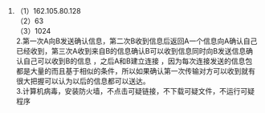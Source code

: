 1. （1）162.105.80.128  
   （2）63  
   （3）1024  
2.第一次A向B发送确认信息，第二次B收到信息后返回A一个信息向A确认自己已经收到，第三次A收到来自B的信息确认B可以收到信息同时向B发送信息确认自己可以收到B的信息
，之后A和B建立连接 ，因为每次连接发送的信息包都是大量的而且基于相似的条件，所以如果确认第一次传输对方可以收到就有很大把握可以认为以后的信息都可以送达。  
3.计算机病毒，安装防火墙，不点击可疑链接，不下载可疑文件，不运行可疑程序
